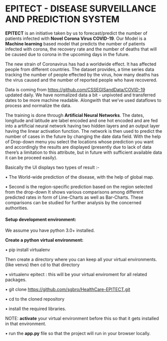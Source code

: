 # EPITECT - DISEASE SURVEILLANCE AND PREDICTION SYSTEM

**EPITECT** is an initiative taken by us to forecast/predict the number of patients infected with **Novel Corona Virus COVID-19**.
Our Model is a **Machine learning** based model that predicts the number of patients infected with corona, the recovery rate and the number of deaths that will be caused due to corona in the upcoming days in the future.

The new strain of Coronavirus has had a worldwide effect. It has affected people from different countries. The dataset provides, a time series data tracking the number of people effected by the virus, how many deaths has the virus caused and the number of reported people who have recovered.

Data is coming from https://github.com/CSSEGISandData/COVID-19 updated daily. We have normalized data a bit - unpivoted and transferred dates to be more machine readable. Alongwith that we’ve used dataflows to process and normalize the data.

The training is done through **Artificial Neural Networks**. The dates, longitude and latitude are label encoded and one hot encoded and are fed into a artificial neural network having two hidden layers and an output layer having the linear activation function.
The network is then used to predict the number of cases in the future by changing the date data field.
With the help of Drop-down menu you select the locations whose prediction you want and accordingly the results are displayed (presently due to lack of data there’s a limitation to this attribute, but in future with sufficient available data it can be proceed easily).

Basically the UI displays two types of result :-

•	The World-wide prediction of the disease, with the help of global map.

•	Second is the region-specific prediction based on the region selected from the drop-down
It shows various comparisons among different predicted rates in form of Line-Charts as well as Bar-Charts.
These comparisons can be studied for further analysis by the concerned authorities.

#### **Setup development environment:**

We assume you have python 3.0+ installed.

**Create a python virtual environment:**

•	pip install virtualenv

Then create a directory where you can keep all your virtual environments.(like venvs) then cd to that directory

•	virtualenv epitect : this will be your virtual enviroment for all related packages.

•	git clone https://github.com/sgbro/HealthCare-EPITECT.git

•	cd to the cloned repository

•	install the required libraries.

NOTE: **activate** your virtual environment before this so that it gets installed in that environment.

•	run the **app.py** file so that the project will run in your browser locally.

